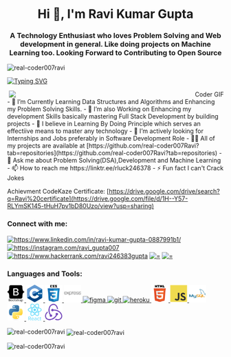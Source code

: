 <h1 align="center">Hi 👋, I'm Ravi Kumar Gupta</h1>
<h3 align="center">A Technology Enthusiast who loves Problem Solving and Web development in general. Like doing projects on Machine Learning too. Looking Forward to Contributing to Open Source</h3>

<p align="left"> <img src="https://komarev.com/ghpvc/?username=real-coder007ravi&label=Profile%20views&color=0e75b6&style=flat" alt="real-coder007ravi" /> </p>

<a href="https://git.io/typing-svg"><img src="https://readme-typing-svg.herokuapp.com?font=RED&pause=1000&color=F72E52&background=FF3A7100&vCenter=true&width=435&height=53&lines=Hello!!+I'm+Ravi+A+Frontend+Developer" alt="Typing SVG" /></a>
  <p align="right"> <img src="https://media.giphy.com/media/SWoSkN6DxTszqIKEqv/giphy.gif" alt="Coder GIF" align="right" width="500"> </p>
- 🔭 I’m Currently Learning Data Structures and Algorithms and Enhancing my Problem Solving Skills.
- 🌱 I’m also Working on Enhancing my development Skills basically mastering Full Stack Development by building projects
- 👯 I believe in Learning By Doing Principle which serves an effectiive means to master any technology
- 🤝 I’m actively looking for Internships and Jobs preferably in Software Development Role
- 👨‍💻 All of my projects are available at [https://github.com/real-coder007Ravi?tab=repositories](https://github.com/real-coder007Ravi?tab=repositories)
 - 💬 Ask me about Problem Solving(DSA),Development and Machine Learning
- 📫 How to reach me https://linktr.ee/rluck246378
- ⚡ Fun fact I can't Crack Jokes

 Achievment 
   CodeKaze Certificate: [https://drive.google.com/drive/search?q=Ravi%20certificate](https://drive.google.com/file/d/1H--Y57-RLYmSK145-tHuH7pv1bD80Uzo/view?usp=sharing)


<h3 align="left">Connect with me:</h3>
<p align="left">
<a href="https://linkedin.com/in/https://www.linkedin.com/in/ravi-kumar-gupta-0887991b1/" target="blank"><img align="center" src="https://raw.githubusercontent.com/rahuldkjain/github-profile-readme-generator/master/src/images/icons/Social/linked-in-alt.svg" alt="https://www.linkedin.com/in/ravi-kumar-gupta-0887991b1/" height="30" width="40" /></a>
<a href="https://instagram.com/https://instagram.com/ravi_gupta007" target="blank"><img align="center" src="https://raw.githubusercontent.com/rahuldkjain/github-profile-readme-generator/master/src/images/icons/Social/instagram.svg" alt="https://instagram.com/ravi_gupta007" height="30" width="40" /></a>
<a href="https://www.hackerrank.com/https://www.hackerrank.com/ravi246383gupta" target="blank"><img align="center" src="https://raw.githubusercontent.com/rahuldkjain/github-profile-readme-generator/master/src/images/icons/Social/hackerrank.svg" alt="https://www.hackerrank.com/ravi246383gupta" height="30" width="40" /></a>
<a href="https://www.leetcode.com/="https://www.leetcode.com/ravi246383gupta" target="blank"><img align="center" src="https://raw.githubusercontent.com/rahuldkjain/github-profile-readme-generator/master/src/images/icons/Social/leet-code.svg" alt="="https://www.leetcode.com/ravi246383gupta" height="30" width="40" /></a>
<a href="https://auth.geeksforgeeks.org/user/="https://auth.geeksforgeeks.org/user/ravi246383gupta" target="blank"><img align="center" src="https://raw.githubusercontent.com/rahuldkjain/github-profile-readme-generator/master/src/images/icons/Social/geeks-for-geeks.svg" alt="="https://auth.geeksforgeeks.org/user/ravi246383gupta" height="30" width="40" /></a>
</p>

<h3 align="left">Languages and Tools:</h3>
<p align="left"> <a href="https://getbootstrap.com" target="_blank" rel="noreferrer"> <img src="https://raw.githubusercontent.com/devicons/devicon/master/icons/bootstrap/bootstrap-plain-wordmark.svg" alt="bootstrap" width="40" height="40"/> </a> <a href="https://www.w3schools.com/cpp/" target="_blank" rel="noreferrer"> <img src="https://raw.githubusercontent.com/devicons/devicon/master/icons/cplusplus/cplusplus-original.svg" alt="cplusplus" width="40" height="40"/> </a> <a href="https://www.w3schools.com/css/" target="_blank" rel="noreferrer"> <img src="https://raw.githubusercontent.com/devicons/devicon/master/icons/css3/css3-original-wordmark.svg" alt="css3" width="40" height="40"/> </a> <a href="https://expressjs.com" target="_blank" rel="noreferrer"> <img src="https://raw.githubusercontent.com/devicons/devicon/master/icons/express/express-original-wordmark.svg" alt="express" width="40" height="40"/> </a> <a href="https://www.figma.com/" target="_blank" rel="noreferrer"> <img src="https://www.vectorlogo.zone/logos/figma/figma-icon.svg" alt="figma" width="40" height="40"/> </a> <a href="https://git-scm.com/" target="_blank" rel="noreferrer"> <img src="https://www.vectorlogo.zone/logos/git-scm/git-scm-icon.svg" alt="git" width="40" height="40"/> </a> <a href="https://heroku.com" target="_blank" rel="noreferrer"> <img src="https://www.vectorlogo.zone/logos/heroku/heroku-icon.svg" alt="heroku" width="40" height="40"/> </a> <a href="https://www.w3.org/html/" target="_blank" rel="noreferrer"> <img src="https://raw.githubusercontent.com/devicons/devicon/master/icons/html5/html5-original-wordmark.svg" alt="html5" width="40" height="40"/> </a> <a href="https://developer.mozilla.org/en-US/docs/Web/JavaScript" target="_blank" rel="noreferrer"> <img src="https://raw.githubusercontent.com/devicons/devicon/master/icons/javascript/javascript-original.svg" alt="javascript" width="40" height="40"/> </a> <a href="https://www.mysql.com/" target="_blank" rel="noreferrer"> <img src="https://raw.githubusercontent.com/devicons/devicon/master/icons/mysql/mysql-original-wordmark.svg" alt="mysql" width="40" height="40"/> </a> <a href="https://www.python.org" target="_blank" rel="noreferrer"> <img src="https://raw.githubusercontent.com/devicons/devicon/master/icons/python/python-original.svg" alt="python" width="40" height="40"/> </a> <a href="https://reactjs.org/" target="_blank" rel="noreferrer"> <img src="https://raw.githubusercontent.com/devicons/devicon/master/icons/react/react-original-wordmark.svg" alt="react" width="40" height="40"/> </a> <a href="https://redux.js.org" target="_blank" rel="noreferrer"> <img src="https://raw.githubusercontent.com/devicons/devicon/master/icons/redux/redux-original.svg" alt="redux" width="40" height="40"/> </a> </p>

<p><img align="left" src="https://github-readme-stats.vercel.app/api/top-langs?username=real-coder007ravi&show_icons=true&locale=en&layout=compact" alt="real-coder007ravi" /></p>

<p>&nbsp;<img align="center" src="https://github-readme-stats.vercel.app/api?username=real-coder007ravi&show_icons=true&locale=en" alt="real-coder007ravi" /></p>

<p><img align="center" src="https://github-readme-streak-stats.herokuapp.com/?user=real-coder007ravi&" alt="real-coder007ravi" /></p>

